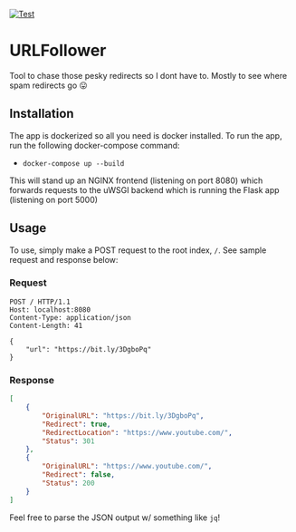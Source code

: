 [![Test](https://github.com/demarcusw/URLFollower/actions/workflows/python-test.yml/badge.svg)](https://github.com/demarcusw/URLFollower/actions/workflows/python-test.yml)
# URLFollower
Tool to chase those pesky redirects so I dont have to. Mostly to see where spam redirects go 😛

## Installation
The app is dockerized so all you need is docker installed. To run the app, run the following docker-compose command:

* `docker-compose up --build`

This will stand up an NGINX frontend (listening on port 8080) which forwards requests to the uWSGI backend which is running the Flask app (listening on port 5000)

## Usage
To use, simply make a POST request to the root index, `/`. See sample request and response below:

### Request
```http
POST / HTTP/1.1
Host: localhost:8080
Content-Type: application/json
Content-Length: 41

{
    "url": "https://bit.ly/3DgboPq"
}
```

### Response
```json
[
    {
        "OriginalURL": "https://bit.ly/3DgboPq",
        "Redirect": true,
        "RedirectLocation": "https://www.youtube.com/",
        "Status": 301
    },
    {
        "OriginalURL": "https://www.youtube.com/",
        "Redirect": false,
        "Status": 200
    }
]
```

Feel free to parse the JSON output w/ something like `jq`!
